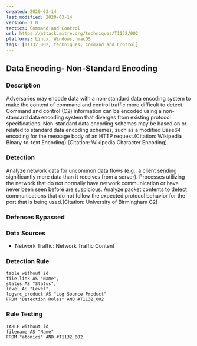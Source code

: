```yaml
---
created: 2020-03-14
last_modified: 2020-03-14
version: 1.0
tactics: Command and Control
url: https://attack.mitre.org/techniques/T1132/002
platforms: Linux, Windows, macOS
tags: [T1132_002, techniques, Command_and_Control]
---
```


## Data Encoding- Non-Standard Encoding

### Description

Adversaries may encode data with a non-standard data encoding system to make the content of command and control traffic more difficult to detect. Command and control (C2) information can be encoded using a non-standard data encoding system that diverges from existing protocol specifications. Non-standard data encoding schemes may be based on or related to standard data encoding schemes, such as a modified Base64 encoding for the message body of an HTTP request.(Citation: Wikipedia Binary-to-text Encoding) (Citation: Wikipedia Character Encoding) 

### Detection

Analyze network data for uncommon data flows (e.g., a client sending significantly more data than it receives from a server). Processes utilizing the network that do not normally have network communication or have never been seen before are suspicious. Analyze packet contents to detect communications that do not follow the expected protocol behavior for the port that is being used.(Citation: University of Birmingham C2)

### Defenses Bypassed



### Data Sources

  - Network Traffic: Network Traffic Content
### Detection Rule

```dataview
table without id
file.link AS "Name",
status AS "Status",
level AS "Level",
logsrc_product AS "Log Source Product"
FROM "Detection Rules" AND #T1132_002
```

### Rule Testing

```dataview
TABLE without id
filename AS "Name"
FROM "atomics" AND #T1132_002
```
